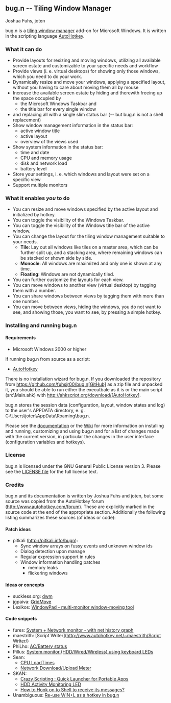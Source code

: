 ## bug.n -- Tiling Window Manager
Joshua Fuhs, joten

bug.n is a
[tiling window manager](https://en.wikipedia.org/wiki/Tiling_window_manager)
add-on for Microsoft Windows. It is written in the scripting language
[AutoHotkey](http://ahkscript.org/download/).


### What it can do

* Provide layouts for resizing and moving windows, utilizing all available
  screen estate and customizable to your specific needs and workflow
* Provide views (i. e. virtual desktops) for showing only those windows, which
  you need to do your work.
* Dynamically resize and move your windows, applying a specified layout,
  without you having to care about moving them all by mouse
* Increase the available screen estate by hiding and therewith freeing up the
  space occupied by
  * the Microsoft Windows Taskbar and
  * the title bar for every single window
* and replacing all with a single slim status bar (-- but bug.n is not a shell
  replacement)
* Show window management information in the status bar:
  * active window title
  * active layout
  * overview of the views used
* Show system information in the status bar:
  * time and date
  * CPU and memory usage
  * disk and network load
  * battery level
* Store your settings, i. e. which windows and layout were set on a specific
  view
* Support multiple monitors

### What it enables _you_ to do

* You can resize and move windows specified by the active layout and
  initialized by hotkey.
* You can toggle the visibility of the Windows Taskbar.
* You can toggle the visibility of the Windows title bar of the active window.
* You can change the layout for the tiling window management suitable to your
  needs.
  * **Tile**: Lay out all windows like tiles on a master area, which can be
   further split up, and a stacking area, where remaining windows can be stacked
   or shown side by side.
  * **Monocle**: All windows are maximized and only one is shown at any time.
  * **Floating**: Windows are not dynamically tiled.
* You can further customize the layouts for each view.
* You can move windows to another view (virtual desktop) by tagging them with a
  number.
* You can share windows between views by tagging them with more than one
  number.
* You can move between views, hiding the windows, you do not want to see, and
  showing those, you want to see, by pressing a simple hotkey.


### Installing and running bug.n

#### Requirements

* Microsoft Windows 2000 or higher

If running bug.n from source as a script:

* [AutoHotkey](http://ahkscript.org/download/)

There is no installation wizard for bug.n. If you downloaded the repository
from https://github.com/fuhsjr00/bug.n[GitHub] as a zip file and unpacked it,
you should be able to run either the executbale as it is or the main script
(src\Main.ahk) with http://ahkscript.org/download/[AutoHotkey].

bug.n stores the session data (configuration, layout, window states and log) to
the user's APPDATA directory, e. g. C:\Users\joten\AppData\Roaming\bug.n.

Please see the [documentation](./doc) or the [Wiki](./wiki) for more
information on installing and running, customizing and using bug.n and for a
list of changes made with the current version, in particular the changes in the
user interface (configuration variables and hotkeys).


### License

bug.n is licensed under the GNU General Public License version 3. Please see
the [LICENSE file](./LICENSE.md) for the full license text.


### Credits

bug.n and its documentation is written by Joshua Fuhs and joten, but some
source was copied from the AutoHotkey forum
(http://www.autohotkey.com/forum). These are explicitly marked in the source
code at the end of the appropriate section. Additionally the following listing
summarizes these sources (of ideas or code):

#### Patch ideas

* pitkali (http://pitkali.info/bugn):
  * Sync window arrays on fussy events and unknown window ids
  * Dialog detection upon manage
  * Regular expression support in rules
  * Window information handling patches
    * memory leaks
    * flickering windows

#### Ideas or concepts

* suckless.org: [dwm](http://dwm.suckless.org)
* jgpaiva: [GridMove](http://jgpaiva.donationcoders.com/gridmove.html)
* Lexikos: [WindowPad - multi-monitor window-moving tool](http://www.autohotkey.com/forum/topic21703.html)

#### Code snippets

* fures: [System + Network monitor - with net history graph](http://www.autohotkey.com/community/viewtopic.php?p=260329)
* maestrith: [Script Writer](http://www.autohotkey.net/~maestrith/Script Writer/)
* PhiLho: [AC/Battery status](http://www.autohotkey.com/forum/topic7633.html)
* Pillus: [System monitor (HDD/Wired/Wireless) using keyboard LEDs](http://www.autohotkey.com/board/topic/65308-system-monitor-hddwiredwireless-using-keyboard-leds/)
* Sean:
  * [CPU LoadTimes](http://www.autohotkey.com/forum/topic18913.html)
  * [Network Download/Upload Meter](http://www.autohotkey.com/community/viewtopic.php?t=18033)
* SKAN:
  * [Crazy Scripting : Quick Launcher for Portable Apps](http://www.autohotkey.com/forum/topic22398.html)
  * [HDD Activity Monitoring LED](http://www.autohotkey.com/community/viewtopic.php?p=113890&sid=64d9824fdf252697ff4d5026faba91f8#p113890)
  * [How to Hook on to Shell to receive its messages?](http://www.autohotkey.com/forum/viewtopic.php?p=123323#123323)
* Unambiguous: [Re-use WIN+L as a hotkey in bug.n](http://www.autohotkey.com/community/viewtopic.php?p=500903&sid=eb3c7a119259b4015ff045ef80b94a81#p500903)
